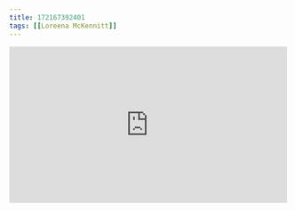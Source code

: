```yaml
---
title: 172167392401
tags: [[Loreena McKennitt]]
---
```

<iframe allow="accelerometer; autoplay; clipboard-write; encrypted-media; gyroscope; picture-in-picture" allowfullscreen="" frameborder="0" height="281" id="youtube_iframe" src="https://www.youtube.com/embed/SFzswlfuQXs?feature=oembed&amp;enablejsapi=1&amp;origin=https://safe.txmblr.com&amp;wmode=opaque" width="500"></iframe>